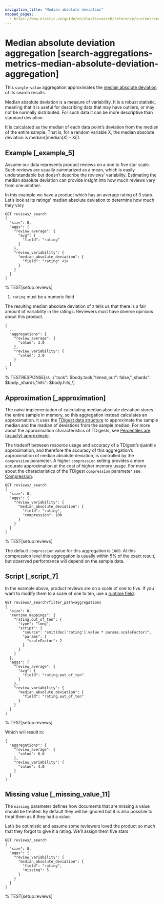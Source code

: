 ```yaml
---
navigation_title: "Median absolute deviation"
mapped_pages:
  - https://www.elastic.co/guide/en/elasticsearch/reference/current/search-aggregations-metrics-median-absolute-deviation-aggregation.html
---
```


# Median absolute deviation aggregation [search-aggregations-metrics-median-absolute-deviation-aggregation]


This `single-value` aggregation approximates the [median absolute deviation](https://en.wikipedia.org/wiki/Median_absolute_deviation) of its search results.

Median absolute deviation is a measure of variability. It is a robust statistic, meaning that it is useful for describing data that may have outliers, or may not be normally distributed. For such data it can be more descriptive than standard deviation.

It is calculated as the median of each data point’s deviation from the median of the entire sample. That is, for a random variable X, the median absolute deviation is median(|median(X) - Xi|).

## Example [_example_5]

Assume our data represents product reviews on a one to five star scale. Such reviews are usually summarized as a mean, which is easily understandable but doesn’t describe the reviews' variability. Estimating the median absolute deviation can provide insight into how much reviews vary from one another.

In this example we have a product which has an average rating of 3 stars. Let’s look at its ratings' median absolute deviation to determine how much they vary

```console
GET reviews/_search
{
  "size": 0,
  "aggs": {
    "review_average": {
      "avg": {
        "field": "rating"
      }
    },
    "review_variability": {
      "median_absolute_deviation": {
        "field": "rating" <1>
      }
    }
  }
}
```
% TEST[setup:reviews]

1. `rating` must be a numeric field


The resulting median absolute deviation of `2` tells us that there is a fair amount of variability in the ratings. Reviewers must have diverse opinions about this product.

```console-result
{
  ...
  "aggregations": {
    "review_average": {
      "value": 3.0
    },
    "review_variability": {
      "value": 2.0
    }
  }
}
```
% TESTRESPONSE[s/\.\.\./"took": $body.took,"timed_out": false,"_shards": $body._shards,"hits": $body.hits,/]

## Approximation [_approximation]

The naive implementation of calculating median absolute deviation stores the entire sample in memory, so this aggregation instead calculates an approximation. It uses the [TDigest data structure](https://github.com/tdunning/t-digest) to approximate the sample median and the median of deviations from the sample median. For more about the approximation characteristics of TDigests, see [Percentiles are (usually) approximate](/reference/aggregations/search-aggregations-metrics-percentile-aggregation.md#search-aggregations-metrics-percentile-aggregation-approximation).

The tradeoff between resource usage and accuracy of a TDigest’s quantile approximation, and therefore the accuracy of this aggregation’s approximation of median absolute deviation, is controlled by the `compression` parameter. A higher `compression` setting provides a more accurate approximation at the cost of higher memory usage. For more about the characteristics of the TDigest `compression` parameter see [Compression](/reference/aggregations/search-aggregations-metrics-percentile-aggregation.md#search-aggregations-metrics-percentile-aggregation-compression).

```console
GET reviews/_search
{
  "size": 0,
  "aggs": {
    "review_variability": {
      "median_absolute_deviation": {
        "field": "rating",
        "compression": 100
      }
    }
  }
}
```
% TEST[setup:reviews]

The default `compression` value for this aggregation is `1000`. At this compression level this aggregation is usually within 5% of the exact result, but observed performance will depend on the sample data.


## Script [_script_7]

In the example above, product reviews are on a scale of one to five. If you want to modify them to a scale of one to ten, use a [runtime field](docs-content://manage-data/data-store/mapping/runtime-fields.md).

```console
GET reviews/_search?filter_path=aggregations
{
  "size": 0,
  "runtime_mappings": {
    "rating.out_of_ten": {
      "type": "long",
      "script": {
        "source": "emit(doc['rating'].value * params.scaleFactor)",
        "params": {
          "scaleFactor": 2
        }
      }
    }
  },
  "aggs": {
    "review_average": {
      "avg": {
        "field": "rating.out_of_ten"
      }
    },
    "review_variability": {
      "median_absolute_deviation": {
        "field": "rating.out_of_ten"
      }
    }
  }
}
```
% TEST[setup:reviews]

Which will result in:

```console-result
{
  "aggregations": {
    "review_average": {
      "value": 6.0
    },
    "review_variability": {
      "value": 4.0
    }
  }
}
```


## Missing value [_missing_value_11]

The `missing` parameter defines how documents that are missing a value should be treated. By default they will be ignored but it is also possible to treat them as if they had a value.

Let’s be optimistic and assume some reviewers loved the product so much that they forgot to give it a rating. We’ll assign them five stars

```console
GET reviews/_search
{
  "size": 0,
  "aggs": {
    "review_variability": {
      "median_absolute_deviation": {
        "field": "rating",
        "missing": 5
      }
    }
  }
}
```
% TEST[setup:reviews]

